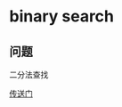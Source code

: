 # binary search
## 问题
二分法查找

[传送门](https://github.com/coells/100days/blob/master/day%2008%20-%20binary%20search.ipynb)